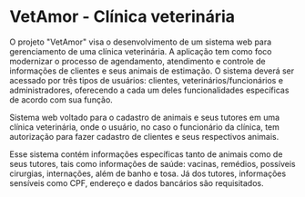 # VetAmor - Clínica veterinária

O projeto "VetAmor" visa o desenvolvimento de um sistema web para 
gerenciamento de uma clínica veterinária. A aplicação tem como foco 
modernizar o processo de agendamento, atendimento e controle de informações de clientes e seus animais de estimação. O sistema deverá ser acessado por três tipos de usuários: clientes, veterinários/funcionários e administradores, oferecendo a 
cada um deles funcionalidades específicas de acordo com sua função. 

Sistema web voltado para o cadastro de animais e seus tutores em uma clínica veterinária, onde o usuário, no caso o  funcionário da clínica, tem autorização para fazer cadastro de clientes e seus respectivos animais. 

Esse sistema contém informações específicas tanto de animais como de seus tutores, tais como informações de saúde: vacinas, remédios, possíveis cirurgias, internações, além de banho e tosa. Já dos tutores, informações sensíveis como CPF, endereço e dados bancários são requisitados.

